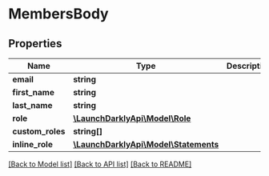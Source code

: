 # MembersBody

## Properties
Name | Type | Description | Notes
------------ | ------------- | ------------- | -------------
**email** | **string** |  | 
**first_name** | **string** |  | [optional] 
**last_name** | **string** |  | [optional] 
**role** | [**\LaunchDarklyApi\Model\Role**](Role.md) |  | [optional] 
**custom_roles** | **string[]** |  | [optional] 
**inline_role** | [**\LaunchDarklyApi\Model\Statements**](Statements.md) |  | [optional] 

[[Back to Model list]](../README.md#documentation-for-models) [[Back to API list]](../README.md#documentation-for-api-endpoints) [[Back to README]](../README.md)



